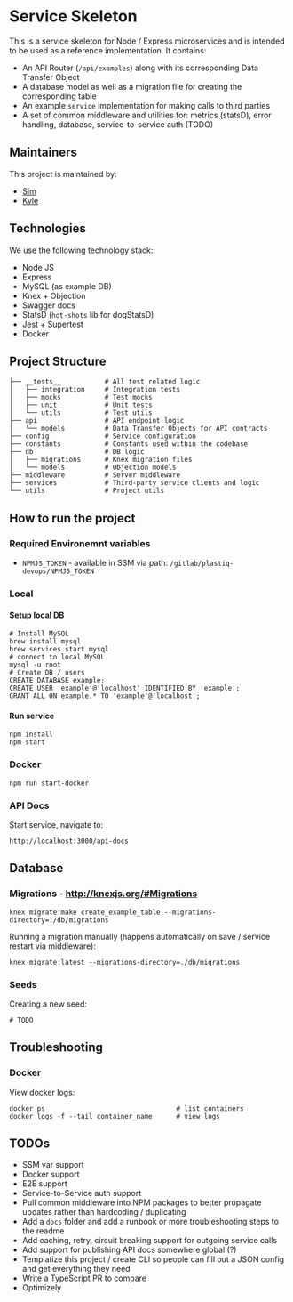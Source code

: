 # Service Skeleton
This is a service skeleton for Node / Express microservices and is intended to be used as a reference implementation. It contains:
- An API Router (`/api/examples`) along with its corresponding Data Transfer Object
- A database model as well as a migration file for creating the corresponding table
- An example `service` implementation for making calls to third parties
- A set of common middleware and utilities for: metrics (statsD), error handling, database, service-to-service auth (TODO)

## Maintainers
This project is maintained by:
- [Sim](https://gitlab.com/simbrar)
- [Kyle](https://gitlab.com/kyle_ian)

## Technologies
We use the following technology stack:
- Node JS
- Express
- MySQL (as example DB)
- Knex + Objection
- Swagger docs
- StatsD (`hot-shots` lib for dogStatsD)
- Jest + Supertest
- Docker

## Project Structure
```
├── __tests__           # All test related logic
│   ├── integration     # Integration tests
│   ├── mocks           # Test mocks
│   ├── unit            # Unit tests
│   └── utils           # Test utils
├── api                 # API endpoint logic
│   └── models          # Data Transfer Objects for API contracts
├── config              # Service configuration
├── constants           # Constants used within the codebase
├── db                  # DB logic
│   ├── migrations      # Knex migration files
│   └── models          # Objection models
├── middleware          # Server middleware
├── services            # Third-party service clients and logic
└── utils               # Project utils 
```

## How to run the project
### Required Environemnt variables
- `NPMJS_TOKEN` - available in SSM via path: `/gitlab/plastiq-devops/NPMJS_TOKEN`

### Local
#### Setup local DB
```
# Install MySQL
brew install mysql
brew services start mysql
# connect to local MySQL
mysql -u root
# Create DB / users 
CREATE DATABASE example;
CREATE USER 'example'@'localhost' IDENTIFIED BY 'example';
GRANT ALL ON example.* TO 'example'@'localhost';
```
#### Run service
```
npm install
npm start
```

### Docker
```
npm run start-docker
```
### API Docs
Start service, navigate to:
```
http://localhost:3000/api-docs
```

## Database
### Migrations - http://knexjs.org/#Migrations

```
knex migrate:make create_example_table --migrations-directory=./db/migrations
```
Running a migration manually (happens automatically on save / service restart via middleware):
```
knex migrate:latest --migrations-directory=./db/migrations
```
### Seeds
Creating a new seed:
```
# TODO
```

## Troubleshooting
### Docker
View docker logs:
```
docker ps                                 # list containers
docker logs -f --tail container_name      # view logs
```

## TODOs
- SSM var support
- Docker support
- E2E support
- Service-to-Service auth support
- Pull common middleware into NPM packages to better propagate updates rather than hardcoding / duplicating
- Add a `docs` folder and add a runbook or more troubleshooting steps to the readme
- Add caching, retry, circuit breaking support for outgoing service calls
- Add support for publishing API docs somewhere global (?)
- Templatize this project / create CLI so people can fill out a JSON config and get everything they need
- Write a TypeScript PR to compare
- Optimizely
